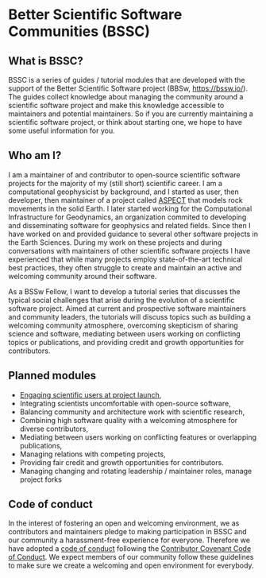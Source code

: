 # Better Scientific Software Communities (BSSC)

## What is BSSC?

BSSC is a series of guides / tutorial modules that are developed with the
support of the Better Scientific Software project (BBSw, https://bssw.io/).
The guides collect knowledge about managing the community around a scientific
software project and make this knowledge accessible to maintainers and
potential maintainers. So if you are currently maintaining a scientific
software project, or think about starting one, we hope to have some useful
information for you.

## Who am I?

I am a maintainer of and contributor to open-source scientific software
projects for the majority of my (still short) scientific career. I am a
computational geophysicist by background, and I started as user, then
developer, then maintainer of a project called
[ASPECT](https://aspect.geodynamics.org) that models rock movements in the
solid Earth. I later started working for the Computational Infrastructure for
Geodynamics, an organization commited to developing and disseminating software
for geophysics and related fields. Since then I have worked on and provided
guidance to several other software projects in the Earth Sciences.  During my
work on these projects and during conversations with maintainers of other
scientific software projects I have experienced that while many projects employ
state-of-the-art technical best practices, they often struggle to create and
maintain an active and welcoming community around their software. 

As a BSSw Fellow, I want to develop a tutorial series that discusses the
typical social challenges that arise during the evolution of a scientific
software project. Aimed at current and prospective software maintainers and
community leaders, the tutorials will discuss topics such as building a
welcoming community atmosphere, overcoming skepticism of sharing science and
software, mediating between users working on conflicting topics or
publications, and providing credit and growth opportunities for contributors.

## Planned modules

* [Engaging scientific users at project launch](modules/project_launch.md),
* Integrating scientists uncomfortable with open-source software,
* Balancing community and architecture work with scientific research,
* Combining high software quality with a welcoming atmosphere for diverse
  contributors,
* Mediating between users working on conflicting features or overlapping
  publications,
* Managing relations with competing projects,
* Providing fair credit and growth opportunities for contributors.
* Managing changing and rotating leadership / maintainer roles, manage project
  forks

## Code of conduct

In the interest of fostering an open and welcoming environment, we as
contributors and maintainers pledge to making participation in BSSC and our
community a harassment-free experience for everyone. Therefore we have adopted
a [code of conduct](CODE_OF_CONDUCT.md) following the [Contributor Covenant
Code of Conduct](http://contributor-covenant.org). We expect members of our
community follow these guidelines to make sure we create a welcoming and open
environment for everybody.
